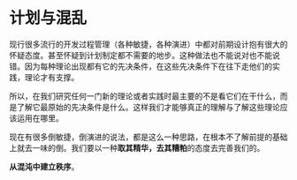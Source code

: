 # 计划与混乱

现行很多流行的开发过程管理（各种敏捷，各种演进）中都对前期设计抱有很大的怀疑态度。甚至怀疑到计划制定都不需要的地步。这种做法也不能说对也不能说错。因为每种理论出现都有它的先决条件，在这些先决条件下在往下走他们的实践，理论才有支撑。

所以，在我们研究任何一门新的理论或者实践时最主要的不是看它们在干什么，而是了解它最原始的先决条件是什么。这样我们才能够真正的理解与了解这些理论应该运用在哪里。

现在有很多倒敏捷，倒演进的说法，都是这么一种思路，在根本不了解前提的基础上就去一味的倒。我们要以一种**取其精华，去其糟粕**的态度去完善我们的。

**从混沌中建立秩序**。